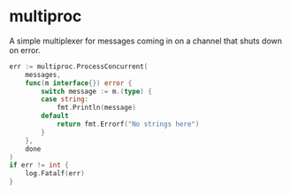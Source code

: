 # multiproc

A simple multiplexer for messages coming in on a channel that shuts down on error.

```go
err := multiproc.ProcessConcurrent(
    messages,
    func(m interface{}) error {
        switch message := m.(type) {
        case string:
            fmt.Println(message)
        default
            return fmt.Errorf("No strings here")
        }
    },
    done
)
if err != int {
    log.Fatalf(err)
}
```
